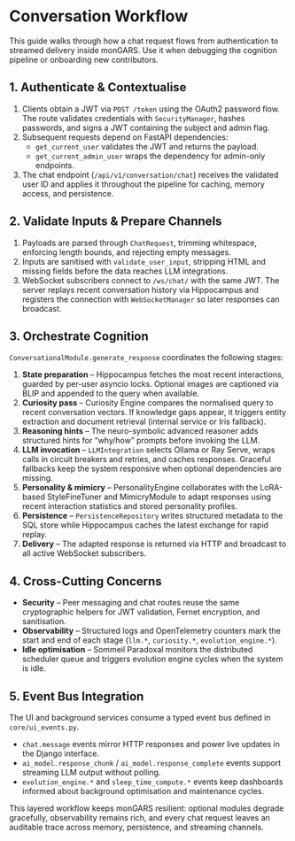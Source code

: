 # Conversation Workflow

This guide walks through how a chat request flows from authentication to
streamed delivery inside monGARS. Use it when debugging the cognition pipeline
or onboarding new contributors.

## 1. Authenticate & Contextualise
1. Clients obtain a JWT via `POST /token` using the OAuth2 password flow. The
   route validates credentials with `SecurityManager`, hashes passwords, and
   signs a JWT containing the subject and admin flag.
2. Subsequent requests depend on FastAPI dependencies:
   - `get_current_user` validates the JWT and returns the payload.
   - `get_current_admin_user` wraps the dependency for admin-only endpoints.
3. The chat endpoint (`/api/v1/conversation/chat`) receives the validated user ID
   and applies it throughout the pipeline for caching, memory access, and
   persistence.

## 2. Validate Inputs & Prepare Channels
1. Payloads are parsed through `ChatRequest`, trimming whitespace, enforcing
   length bounds, and rejecting empty messages.
2. Inputs are sanitised with `validate_user_input`, stripping HTML and missing
   fields before the data reaches LLM integrations.
3. WebSocket subscribers connect to `/ws/chat/` with the same JWT. The server
   replays recent conversation history via Hippocampus and registers the
   connection with `WebSocketManager` so later responses can broadcast.

## 3. Orchestrate Cognition
`ConversationalModule.generate_response` coordinates the following stages:
1. **State preparation** – Hippocampus fetches the most recent interactions,
   guarded by per-user asyncio locks. Optional images are captioned via BLIP and
   appended to the query when available.
2. **Curiosity pass** – Curiosity Engine compares the normalised query to recent
   conversation vectors. If knowledge gaps appear, it triggers entity extraction
   and document retrieval (internal service or Iris fallback).
3. **Reasoning hints** – The neuro-symbolic advanced reasoner adds structured
   hints for “why/how” prompts before invoking the LLM.
4. **LLM invocation** – `LLMIntegration` selects Ollama or Ray Serve, wraps calls
   in circuit breakers and retries, and caches responses. Graceful fallbacks keep
   the system responsive when optional dependencies are missing.
5. **Personality & mimicry** – PersonalityEngine collaborates with the LoRA-based
   StyleFineTuner and MimicryModule to adapt responses using recent interaction
   statistics and stored personality profiles.
6. **Persistence** – `PersistenceRepository` writes structured metadata to the
   SQL store while Hippocampus caches the latest exchange for rapid replay.
7. **Delivery** – The adapted response is returned via HTTP and broadcast to all
   active WebSocket subscribers.

## 4. Cross-Cutting Concerns
- **Security** – Peer messaging and chat routes reuse the same cryptographic
  helpers for JWT validation, Fernet encryption, and sanitisation.
- **Observability** – Structured logs and OpenTelemetry counters mark the start
  and end of each stage (`llm.*`, `curiosity.*`, `evolution_engine.*`).
- **Idle optimisation** – Sommeil Paradoxal monitors the distributed scheduler
  queue and triggers evolution engine cycles when the system is idle.

## 5. Event Bus Integration
The UI and background services consume a typed event bus defined in
`core/ui_events.py`.
- `chat.message` events mirror HTTP responses and power live updates in the
  Django interface.
- `ai_model.response_chunk` / `ai_model.response_complete` events support streaming
  LLM output without polling.
- `evolution_engine.*` and `sleep_time_compute.*` events keep dashboards informed
  about background optimisation and maintenance cycles.

This layered workflow keeps monGARS resilient: optional modules degrade
gracefully, observability remains rich, and every chat request leaves an auditable
trace across memory, persistence, and streaming channels.
